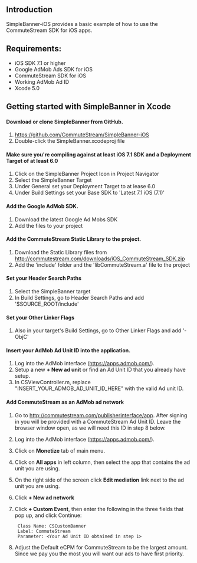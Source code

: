 ## Introduction
SimpleBanner-iOS provides a basic example of how to use the CommuteStream SDK for iOS apps.

## Requirements:
- iOS SDK 7.1 or higher
- Google AdMob Ads SDK for iOS
- CommuteStream SDK for iOS
- Working AdMob Ad ID
- Xcode 5.0

## Getting started with SimpleBanner in Xcode

#### Download or clone SimpleBanner from GitHub.
1. https://github.com/CommuteStream/SimpleBanner-iOS
2. Double-click the SimpleBanner.xcodeproj file

#### Make sure you're compiling against at least iOS 7.1 SDK and a Deployment Target of at least 6.0 
1. Click on the SimpleBanner Project Icon in Project Navigator
2. Select the SimpleBanner Target
3. Under General set your Deployment Target to at lease 6.0
4. Under Build Settings set your Base SDK to 'Latest 7.1 iOS (7.1)'

#### Add the Google AdMob SDK.
1. Download the latest Google Ad Mobs SDK
2. Add the files to your project

#### Add the CommuteStream Static Library to the project.
1. Download the Static Library files from http://commutestream.com/downloads/iOS_CommuteStream_SDK.zip
2. Add the 'include' folder and the 'libCommuteStream.a' file to the project

#### Set your Header Search Paths
1. Select the SimpleBanner target
2. In Build Settings, go to Header Search Paths and add '$SOURCE_ROOT/include'

#### Set your Other Linker Flags
1. Also in your target's Build Settings, go to Other Linker Flags and add '-ObjC'
 
#### Insert your AdMob Ad Unit ID into the application.
1. Log into the AdMob interface (https://apps.admob.com/).
2. Setup a new **+ New ad unit** or find an Ad Unit ID that you already have setup.
3. In CSViewController.m, replace "INSERT_YOUR_ADMOB_AD_UNIT_ID_HERE" with the valid Ad unit ID.

#### Add CommuteStream as an AdMob ad network
1. Go to http://commutestream.com/publisherinterface/app. After signing in you will be provided with a CommuteStream Ad Unit ID. Leave the browser window open, as we will need this ID in step 8 below.
2. Log into the AdMob interface (https://apps.admob.com/).
3. Click on **Monetize** tab of main menu. 
4. Click on **All apps** in left column, then select the app that contains the ad unit you are using.
5. On the right side of the screen click **Edit mediation** link next to the ad unit you are using.
6. Click **+ New ad network**
7. Click **+ Custom Event**, then enter the following in the three fields that pop up, and click Continue:

        Class Name: CSCustomBanner
        Label: CommuteStream
        Parameter: <Your Ad Unit ID obtained in step 1>
        
8. Adjust the Default eCPM for CommuteStream to be the largest amount. Since we pay you the most you will want our ads to have first priority.


